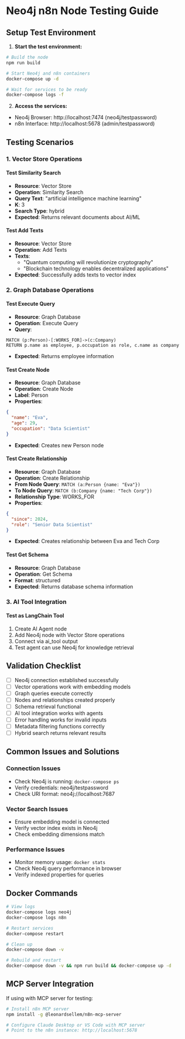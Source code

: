 # Neo4j n8n Node Testing Guide

## Setup Test Environment

1. **Start the test environment:**
```bash
# Build the node
npm run build

# Start Neo4j and n8n containers
docker-compose up -d

# Wait for services to be ready
docker-compose logs -f
```

2. **Access the services:**
- Neo4j Browser: http://localhost:7474 (neo4j/testpassword)
- n8n Interface: http://localhost:5678 (admin/testpassword)

## Testing Scenarios

### 1. Vector Store Operations

#### Test Similarity Search
- **Resource**: Vector Store
- **Operation**: Similarity Search
- **Query Text**: "artificial intelligence machine learning"
- **K**: 3
- **Search Type**: hybrid
- **Expected**: Returns relevant documents about AI/ML

#### Test Add Texts
- **Resource**: Vector Store  
- **Operation**: Add Texts
- **Texts**: 
  - "Quantum computing will revolutionize cryptography"
  - "Blockchain technology enables decentralized applications"
- **Expected**: Successfully adds texts to vector index

### 2. Graph Database Operations

#### Test Execute Query
- **Resource**: Graph Database
- **Operation**: Execute Query
- **Query**: 
```cypher
MATCH (p:Person)-[:WORKS_FOR]->(c:Company)
RETURN p.name as employee, p.occupation as role, c.name as company
```
- **Expected**: Returns employee information

#### Test Create Node
- **Resource**: Graph Database
- **Operation**: Create Node
- **Label**: Person
- **Properties**: 
```json
{
  "name": "Eva",
  "age": 29,
  "occupation": "Data Scientist"
}
```
- **Expected**: Creates new Person node

#### Test Create Relationship
- **Resource**: Graph Database
- **Operation**: Create Relationship
- **From Node Query**: `MATCH (a:Person {name: "Eva"})`
- **To Node Query**: `MATCH (b:Company {name: "Tech Corp"})`
- **Relationship Type**: WORKS_FOR
- **Properties**:
```json
{
  "since": 2024,
  "role": "Senior Data Scientist"
}
```
- **Expected**: Creates relationship between Eva and Tech Corp

#### Test Get Schema
- **Resource**: Graph Database
- **Operation**: Get Schema
- **Format**: structured
- **Expected**: Returns database schema information

### 3. AI Tool Integration

#### Test as LangChain Tool
1. Create AI Agent node
2. Add Neo4j node with Vector Store operations
3. Connect via ai_tool output
4. Test agent can use Neo4j for knowledge retrieval

## Validation Checklist

- [ ] Neo4j connection established successfully
- [ ] Vector operations work with embedding models
- [ ] Graph queries execute correctly
- [ ] Nodes and relationships created properly
- [ ] Schema retrieval functional
- [ ] AI tool integration works with agents
- [ ] Error handling works for invalid inputs
- [ ] Metadata filtering functions correctly
- [ ] Hybrid search returns relevant results

## Common Issues and Solutions

### Connection Issues
- Check Neo4j is running: `docker-compose ps`
- Verify credentials: neo4j/testpassword
- Check URI format: neo4j://localhost:7687

### Vector Search Issues
- Ensure embedding model is connected
- Verify vector index exists in Neo4j
- Check embedding dimensions match

### Performance Issues
- Monitor memory usage: `docker stats`
- Check Neo4j query performance in browser
- Verify indexed properties for queries

## Docker Commands

```bash
# View logs
docker-compose logs neo4j
docker-compose logs n8n

# Restart services
docker-compose restart

# Clean up
docker-compose down -v

# Rebuild and restart
docker-compose down -v && npm run build && docker-compose up -d
```

## MCP Server Integration

If using with MCP server for testing:

```bash
# Install n8n MCP server
npm install -g @leonardsellem/n8n-mcp-server

# Configure Claude Desktop or VS Code with MCP server
# Point to the n8n instance: http://localhost:5678
```